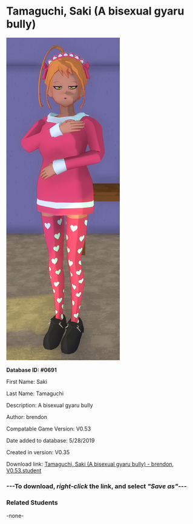# Tamaguchi, Saki (A bisexual gyaru bully)

<img src="../../Files/Images/Tamaguchi, Saki (A bisexual gyaru bully).png" title="Tamaguchi, Saki (A bisexual gyaru bully) - brendon, V0.53">

**Database ID: #0691**

First Name: Saki

Last Name: Tamaguchi

Description: A bisexual gyaru bully

Author: brendon

Compatable Game Version: V0.53

Date added to database: 5/28/2019

Created in version: V0.35

Download link: <a href="https://raw.githubusercontent.com/Arbiter1223/Daigaku-Gurashi-Custom-Students/master/Files/Student%20Files/Tamaguchi%2C%20Saki%20(A%20bisexual%20gyaru%20bully)%20-%20brendon%2C%20V0.53.student">Tamaguchi, Saki (A bisexual gyaru bully) - brendon, V0.53.student</a>

### ---**To download, _right-click_ the link, and select _"Save as"_**---

### Related Students

-none-

